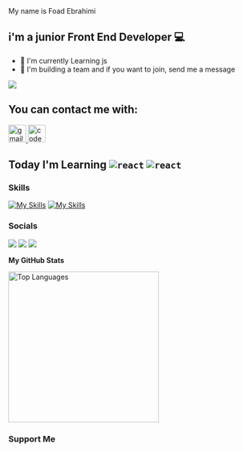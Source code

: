 <div align="left">
My name is Foad Ebrahimi

i'm a junior Front End Developer 💻
-----------------------------

*   🚀  I'm currently Learning js
*   🤝  I'm building a team and if you want to join, send me a message

<a href="https://www.github.com/foadEbrahimi" target="_blank" rel="noreferrer"><img
                  src="https://img.shields.io/github/followers/foadEbrahimi?logo=github&style=for-the-badge&color=0891b2&labelColor=1c1917" /></a>

## You can contact me with:
<a href="fwad40901@gmail.com" target="_blank">
    <img src="https://img.shields.io/static/v1?message=Gmail&logo=gmail&label=&color=D14836&logoColor=white&labelColor=&style=for-the-badge" height="35" alt="gmail logo"  />
  </a>
  <a href="https://codepen.io/FE-Dev" target="_blank">
    <img src="https://img.shields.io/static/v1?message=Codepen&logo=codepen&label=&color=000000&logoColor=white&labelColor=&style=for-the-badge" height="35" alt="codepen logo"  />
  </a>
  
## Today I'm Learning  <code>![react](https://skillicons.dev/icons?i=js)</code> <code>![react](https://skillicons.dev/icons?i=php)</code>

### Skills
[![My Skills](https://skillicons.dev/icons?i=html,css,bootstrap,js&theme=light)](https://skillicons.dev)
[![My Skills](https://skillicons.dev/icons?i=vscode,git,github&theme=light)](https://skillicons.dev)
                   
### Socials
                  
<p align="left">
<a href="https://github.com/foadEbrahimi" target="_blank" rel="noreferrer"><img src="https://skillicons.dev/icons?i=github&theme=light"/></a>
  <a href="https://www.linkedin.com/in/foad-ebarhimi-b21aa3281/" target="_blank" rel="noreferrer"><img src="https://skillicons.dev/icons?i=linkedin&theme=light"/></a>
  <a href="https://codepen.io/FE-Dev" target="_blank" rel="noreferrer"><img src="https://skillicons.dev/icons?i=codepen&theme=light"/></a></p>

<b>My GitHub Stats</b>

<a href="https://github.com/foadEbrahimi" align="left"><img width="300" src="https://github-readme-stats.vercel.app/api/top-langs/?username=foadEbrahimi&langs_count=10&title_color=0891b2&text_color=ffffff&icon_color=0891b2&bg_color=1c1917&hide_border=true&locale=en&custom_title=Top%20%Languages" alt="Top Languages" /></a>
### Support Me
</div>
